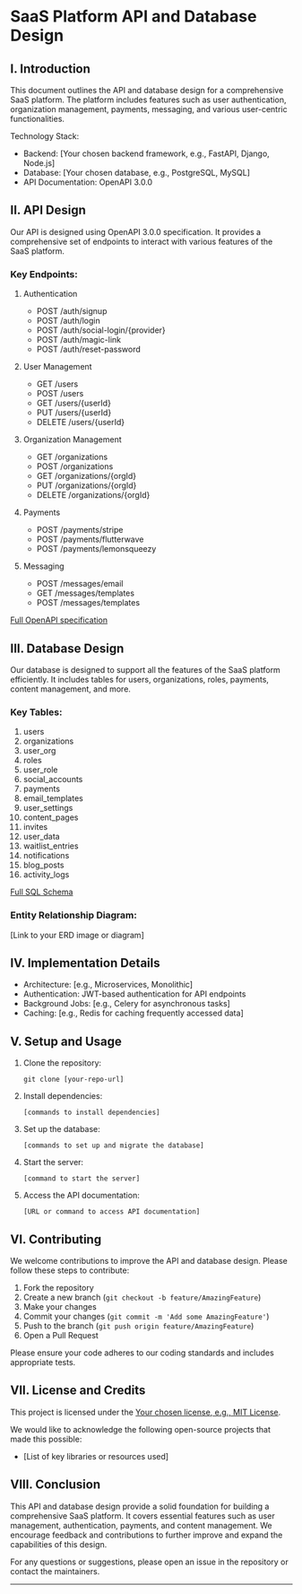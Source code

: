 # SaaS Platform API and Database Design

## I. Introduction

This document outlines the API and database design for a comprehensive SaaS platform. The platform includes features such as user authentication, organization management, payments, messaging, and various user-centric functionalities.

Technology Stack:
- Backend: [Your chosen backend framework, e.g., FastAPI, Django, Node.js]
- Database: [Your chosen database, e.g., PostgreSQL, MySQL]
- API Documentation: OpenAPI 3.0.0

## II. API Design

Our API is designed using OpenAPI 3.0.0 specification. It provides a comprehensive set of endpoints to interact with various features of the SaaS platform.

### Key Endpoints:

1. Authentication
   - POST /auth/signup
   - POST /auth/login
   - POST /auth/social-login/{provider}
   - POST /auth/magic-link
   - POST /auth/reset-password

2. User Management
   - GET /users
   - POST /users
   - GET /users/{userId}
   - PUT /users/{userId}
   - DELETE /users/{userId}

3. Organization Management
   - GET /organizations
   - POST /organizations
   - GET /organizations/{orgId}
   - PUT /organizations/{orgId}
   - DELETE /organizations/{orgId}

4. Payments
   - POST /payments/stripe
   - POST /payments/flutterwave
   - POST /payments/lemonsqueezy

5. Messaging
   - POST /messages/email
   - GET /messages/templates
   - POST /messages/templates

[Full OpenAPI specification](link-to-your-openapi-yaml-file)

## III. Database Design

Our database is designed to support all the features of the SaaS platform efficiently. It includes tables for users, organizations, roles, payments, content management, and more.

### Key Tables:

1. users
2. organizations
3. user_org
4. roles
5. user_role
6. social_accounts
7. payments
8. email_templates
9. user_settings
10. content_pages
11. invites
12. user_data
13. waitlist_entries
14. notifications
15. blog_posts
16. activity_logs

[Full SQL Schema](link-to-your-sql-schema-file)

### Entity Relationship Diagram:

[Link to your ERD image or diagram]

## IV. Implementation Details

- Architecture: [e.g., Microservices, Monolithic]
- Authentication: JWT-based authentication for API endpoints
- Background Jobs: [e.g., Celery for asynchronous tasks]
- Caching: [e.g., Redis for caching frequently accessed data]

## V. Setup and Usage

1. Clone the repository:
   ```
   git clone [your-repo-url]
   ```

2. Install dependencies:
   ```
   [commands to install dependencies]
   ```

3. Set up the database:
   ```
   [commands to set up and migrate the database]
   ```

4. Start the server:
   ```
   [command to start the server]
   ```

5. Access the API documentation:
   ```
   [URL or command to access API documentation]
   ```

## VI. Contributing

We welcome contributions to improve the API and database design. Please follow these steps to contribute:

1. Fork the repository
2. Create a new branch (`git checkout -b feature/AmazingFeature`)
3. Make your changes
4. Commit your changes (`git commit -m 'Add some AmazingFeature'`)
5. Push to the branch (`git push origin feature/AmazingFeature`)
6. Open a Pull Request

Please ensure your code adheres to our coding standards and includes appropriate tests.

## VII. License and Credits

This project is licensed under the [Your chosen license, e.g., MIT License](LICENSE.md).

We would like to acknowledge the following open-source projects that made this possible:
- [List of key libraries or resources used]

## VIII. Conclusion

This API and database design provide a solid foundation for building a comprehensive SaaS platform. It covers essential features such as user management, authentication, payments, and content management. We encourage feedback and contributions to further improve and expand the capabilities of this design.

For any questions or suggestions, please open an issue in the repository or contact the maintainers.

---

